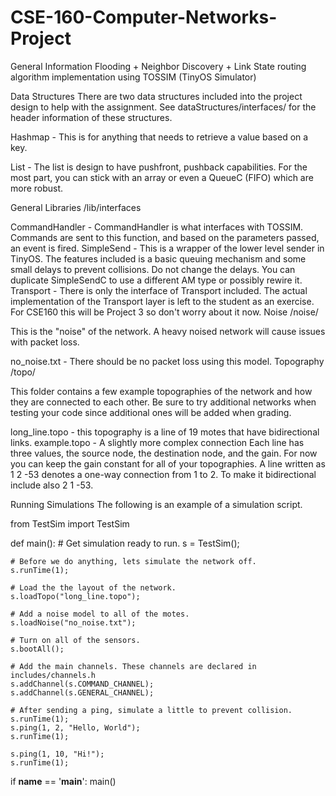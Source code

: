 # CSE-160-Computer-Networks-Project
General Information
Flooding + Neighbor Discovery + Link State routing algorithm implementation using TOSSIM (TinyOS Simulator)

Data Structures
There are two data structures included into the project design to help with the assignment. See dataStructures/interfaces/ for the header information of these structures.

Hashmap - This is for anything that needs to retrieve a value based on a key.

List - The list is design to have pushfront, pushback capabilities. For the most part, you can stick with an array or even a QueueC (FIFO) which are more robust.

General Libraries
/lib/interfaces

CommandHandler - CommandHandler is what interfaces with TOSSIM. Commands are sent to this function, and based on the parameters passed, an event is fired.
SimpleSend - This is a wrapper of the lower level sender in TinyOS. The features included is a basic queuing mechanism and some small delays to prevent collisions. Do not change the delays. You can duplicate SimpleSendC to use a different AM type or possibly rewire it.
Transport - There is only the interface of Transport included. The actual implementation of the Transport layer is left to the student as an exercise. For CSE160 this will be Project 3 so don't worry about it now.
Noise
/noise/

This is the "noise" of the network. A heavy noised network will cause issues with packet loss.

no_noise.txt - There should be no packet loss using this model.
Topography
/topo/

This folder contains a few example topographies of the network and how they are connected to each other. Be sure to try additional networks when testing your code since additional ones will be added when grading.

long_line.topo - this topography is a line of 19 motes that have bidirectional links.
example.topo - A slightly more complex connection
Each line has three values, the source node, the destination node, and the gain. For now you can keep the gain constant for all of your topographies. A line written as 1 2 -53 denotes a one-way connection from 1 to 2. To make it bidirectional include also 2 1 -53.

Running Simulations
The following is an example of a simulation script.

from TestSim import TestSim

def main():
    # Get simulation ready to run.
    s = TestSim();

    # Before we do anything, lets simulate the network off.
    s.runTime(1);

    # Load the the layout of the network.
    s.loadTopo("long_line.topo");

    # Add a noise model to all of the motes.
    s.loadNoise("no_noise.txt");

    # Turn on all of the sensors.
    s.bootAll();

    # Add the main channels. These channels are declared in includes/channels.h
    s.addChannel(s.COMMAND_CHANNEL);
    s.addChannel(s.GENERAL_CHANNEL);

    # After sending a ping, simulate a little to prevent collision.
    s.runTime(1);
    s.ping(1, 2, "Hello, World");
    s.runTime(1);

    s.ping(1, 10, "Hi!");
    s.runTime(1);

if __name__ == '__main__':
    main()
